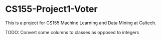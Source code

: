 # CS155-Project1-Voter

This is a project for CS155 Machine Learning and Data Mining at Caltech.

TODO:
    Convert some columns to classes as opposed to integers